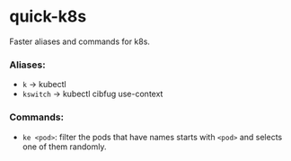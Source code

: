 # quick-k8s
Faster aliases and commands for k8s.

### Aliases:
- ```k``` -> kubectl
- ```kswitch``` -> kubectl cibfug use-context

### Commands:
- ```ke <pod>```:
filter the pods that have names starts with ```<pod>``` and selects one of them randomly.
